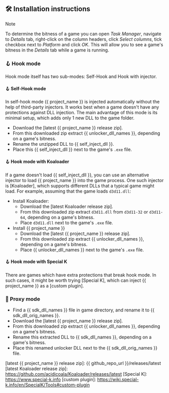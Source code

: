 ## 🛠 Installation instructions

> [!NOTE]
> To determine the bitness of a game you can open _Task Manager_, navigate to _Details_ tab,
> right-click on the column headers, click _Select columns_, tick checkbox next to _Platform_ and click _OK_.
> This will allow you to see a game's bitness in the _Details_ tab while a game is running.

### 🪝 Hook mode

Hook mode itself has two sub-modes: Self-Hook and Hook with injector.

#### 🪝 Self-Hook mode

In self-hook mode {{ project_name }} is injected automatically without the help of third-party injectors.
It works best when a game doesn't have any protections against DLL injection.
The main advantage of this mode is its minimal setup, which adds only 1 new DLL to the game folder.

- Download the [latest {{ project_name }} release zip].
- From this downloaded zip extract {{ unlocker_dll_names }}, depending on a game's bitness.
- Rename the unzipped DLL to {{ self_inject_dll }}.
- Place this {{ self_inject_dll }} next to the game's `.exe` file.

#### 🪝 Hook mode with Koaloader

If a game doesn't load {{ self_inject_dll }}, you can use an alternative injector to load
{{ project_name }} into the game process.
One such injector is [Koaloader], which supports different DLLs that a typical game might load.
For example, assuming that the game loads `d3d11.dll`:

- Install Koaloader:
    - Download the [latest Koaloader release zip].
    - From this downloaded zip extract `d3d11.dll` from `d3d11-32` or `d3d11-64`, depending on a game's bitness.
    - Place `d3d11.dll` next to the game's `.exe` file.
- Install {{ project_name }}
    - Download the [latest {{ project_name }} release zip].
    - From this downloaded zip extract {{ unlocker_dll_names }}, depending on a game's bitness.
    - Place {{ unlocker_dll_names }} next to the game's `.exe` file.

#### 🪝 Hook mode with Special K

There are games which have extra protections that break hook mode.
In such cases, it might be worth trying [Special K], which can inject {{ project_name }} as a [custom plugin].

### 🔀 Proxy mode

- Find a {{ sdk_dll_names }} file in game directory, and rename it to {{ sdk_dll_orig_names }}.
- Download the [latest {{ project_name }} release zip].
- From this downloaded zip extract {{ unlocker_dll_names }}, depending on a game's bitness.
- Rename this extracted DLL to {{ sdk_dll_names }}, depending on a game's bitness.
- Place this renamed unlocker DLL next to the {{ sdk_dll_orig_names }} file.

[latest {{ project_name }} release zip]: {{ github_repo_url }}/releases/latest
[latest Koaloader release zip]: https://github.com/acidicoala/Koaloader/releases/latest
[Special K]: https://www.special-k.info
[custom plugin]: https://wiki.special-k.info/en/SpecialK/Tools#custom-plugin
